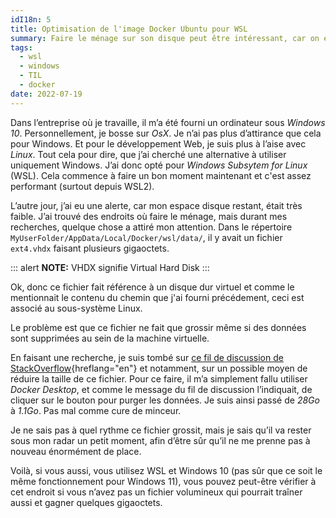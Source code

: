 ```yaml
---
idI18n: 5
title: Optimisation de l'image Docker Ubuntu pour WSL
summary: Faire le ménage sur son disque peut être intéressant, car on en apprend beaucoup sur ce qu’il peut contenir.
tags:
  - wsl
  - windows
  - TIL
  - docker
date: 2022-07-19
---
```


Dans l’entreprise où je travaille, il m’a été fourni un ordinateur sous _Windows 10_. Personnellement, je bosse sur _OsX_. Je n’ai pas plus d’attirance que cela pour Windows. Et pour le développement Web, je suis plus à l’aise avec _Linux_. Tout cela pour dire, que j’ai cherché une alternative à utiliser uniquement Windows. J’ai donc opté pour _Windows Subsytem for Linux_ (<abbr>WSL</abbr>). Cela commence à faire un bon moment maintenant et c'est assez performant (surtout depuis WSL2).

L’autre jour, j’ai eu une alerte, car mon espace disque restant, était très faible. J’ai trouvé des endroits où faire le ménage, mais durant mes recherches, quelque chose a attiré mon attention. Dans le répertoire `MyUserFolder/AppData/Local/Docker/wsl/data/`, il y avait un fichier `ext4.vhdx` faisant plusieurs gigaoctets.

::: alert
**NOTE:** VHDX signifie Virtual Hard Disk
:::

Ok, donc ce fichier fait référence à un disque dur virtuel et comme le mentionnait le contenu du chemin que j'ai fourni précédement, ceci est associé au sous-système Linux.

Le problème est que ce fichier ne fait que grossir même si des données sont supprimées au sein de la machine virtuelle.

En faisant une recherche, je suis tombé sur [ce fil de discussion de StackOverflow](https://stackoverflow.com/questions/70946140/docker-desktop-wsl-ext4-vhdx-too-large){hreflang="en"} et notamment, sur un possible moyen de réduire la taille de ce fichier. Pour ce faire, il m’a simplement fallu utiliser _Docker Desktop_, et comme le message du fil de discussion l’indiquait, de cliquer sur le bouton pour purger les données. Je suis ainsi passé de _28Go_ à _1.1Go_. Pas mal comme cure de minceur.

Je ne sais pas à quel rythme ce fichier grossit, mais je sais qu’il va rester sous mon radar un petit moment, afin d’être sûr qu’il ne me prenne pas à nouveau énormément de place.

Voilà, si vous aussi, vous utilisez WSL et Windows 10 (pas sûr que ce soit le même fonctionnement pour Windows 11), vous pouvez peut-être vérifier à cet endroit si vous n’avez pas un fichier volumineux qui pourrait traîner aussi et gagner quelques gigaoctets.
